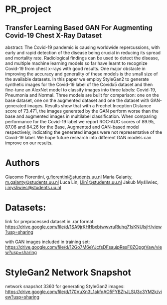 # PR_project

## Transfer Learning Based GAN For Augmenting Covid-19 Chest X-Ray Dataset

abstract: The Covid-19 pandemic is causing worldwide repercussions, with early and rapid detection of the disease being crucial in reducing its spread and mortality rate. Radiological findings can be used to detect the disease, and multiple machine learning models so far have learnt to recognize Covid-19 from chest x-rays with good results. One major obstacle in improving the accuracy and generality of these models is the small size of the available datasets. In this paper we employ StyleGan2 to generate synthetic images for the Covid-19 label of the Covidx5 dataset and then fine-tune an AlexNet model to classify images into three labels: Covid-19, Pneumonia and Normal. Three models are built for comparison: one on the base dataset, one on the augmented dataset and one the dataset with GAN-generated images. Results show that with a Frechet Inception Distance score of 73.471, the images generated by the GAN perform worse than the base and augmented images in multilabel classification. When comparing performance for the Covid-19 label we report ROC-AUC scores of 89.95, 87.06 and 84.26 for the Base, Augmented and GAN-based model respectively, indicating the generated images were not representative of the Covid-19 label. We hope future research into different GAN models can improve on our results.

# Authors

Giacomo Fiorentini, g.fiorentini@students.uu.nl
Maria Galanty, m.galanty@students.uu.nl
Luca Lin, l.lin1@students.uu.nl
Jakub Myśliwiec, j.mysliwiec@students.uu.nl 

# Datasets:

link for preprocessed dataset in .rar format: https://drive.google.com/file/d/1SA9jrKHHbxbtwwvruRluhq71sKNUIsjH/view?usp=sharing 

with GAN images included in training set: https://drive.google.com/file/d/12Go7M6eYJcfsDFsaujpResF0ZOpgrVaw/view?usp=sharing

# StyleGan2 Network Snapshot

network snapshot 3360 for generating StyleGan2 images: https://drive.google.com/file/d/170VuXn3L1akfqAO5FYBZhJLSU3c3YM2k/view?usp=sharing
